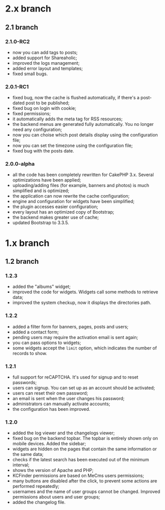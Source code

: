 # 2.x branch
## 2.1 branch
### 2.1.0-RC2
* now you can add tags to posts;
* added support for Shareaholic;
* improved the logs management;
* added error layout and templates;
* fixed small bugs.

### 2.0.1-RC1
* fixed bug, now the cache is flushed automatically, if there's a post-dated post to be published;
* fixed bug on login with cookie;
* fixed permissions;
* it automatically adds the meta tag for RSS resources;
* the backend menus are generated fully automatically. You no longer need any configuration;
* now you can choise which post details display using the configuration file;
* now you can set the timezone using the configuration file;
* fixed bug with the posts date.

### 2.0.0-alpha
* all the code has been completely rewritten for CakePHP 3.x. Several optimizations have been applied;
* uploading/adding files (for example, banners and photos) is much simplified and is optimized;
* the application can now rewrite the cache configuration;
* engine and configuration for widgets have been simplified;
* the plugin accesses easier configuration;
* every layout has an optimized copy of Bootstrap;
* the backend makes greater use of cache;
* updated Bootstrap to 3.3.5.

# 1.x branch
## 1.2 branch
### 1.2.3
* added the "albums" widget;
* improved the code for widgets. Widgets call some methods to retrieve data;
* improved the system checkup, now it displays the directories path.

### 1.2.2
* added a filter form for banners, pages, posts and users;
* added a contact form;
* pending users may require the activation email is sent again;
* you can pass options to widgets;
* some widgets accept the `limit` option, which indicates the number of records to show.

### 1.2.1
* full support for reCAPTCHA. It's used for signup and to reset passwords;
* users can signup. You can set up as an account should be activated;
* users can reset their own password;
* an email is sent when the user changes his password;
* administrators can manually activate accounts;
* the configuration has been improved.

### 1.2.0
* added the log viewer and the changelogs viewer;
* fixed bug on the backend topbar. The topbar is entirely shown only on mobile devices. Added the sidebar;
* widgets are hidden on the pages that contain the same information or the same data;
* checks if the latest search has been executed out of the minimum interval;
* shows the version of Apache and PHP;
* KCFinder permissions are based on MeCms users permissions;
* many buttons are disabled after the click, to prevent some actions are performed repeatedly;
* usernames and the name of user groups cannot be changed. Improved permissions about users and user groups;
* added the changelog file.